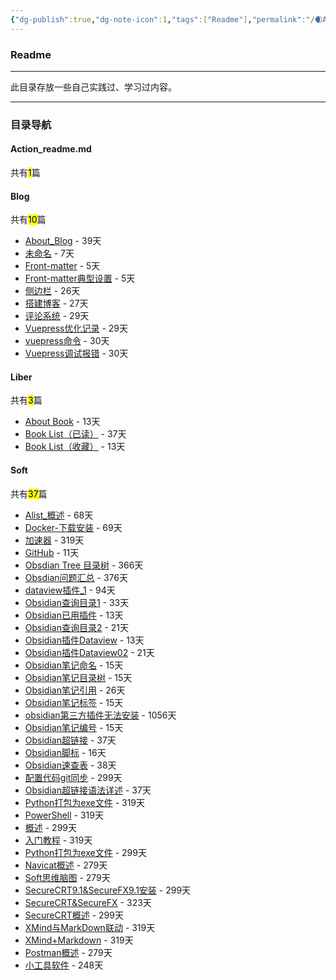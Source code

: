 ```yaml
---
{"dg-publish":true,"dg-note-icon":1,"tags":["Readme"],"permalink":"/🌒Action_行动/Action_readme/","dgPassFrontmatter":true,"noteIcon":1,"created":"2024-08-25T10:55:06.861+08:00","updated":"2024-09-18T23:06:20.050+08:00"}
---
```


### Readme
*** 
此目录存放一些自己实践过、学习过内容。
***
### 目录导航
<p><span><h4 data-heading="Action_readme.md" dir="auto">Action_readme.md</h4></span></p><p><span>共有<mark>1</mark>篇</span></p><div><ul class="dataview list-view-ul"></ul></div><p><span><h4 data-heading="Blog" dir="auto">Blog</h4></span></p><p><span>共有<mark>10</mark>篇</span></p><div><ul class="dataview list-view-ul"><li><span><a data-tooltip-position="top" aria-label="🌒Action_行动/Blog/About_Blog.md" data-href="🌒Action_行动/Blog/About_Blog.md" href="🌒Action_行动/Blog/About_Blog.md" class="internal-link" target="_blank" rel="noopener">About_Blog</a> - 39天</span></li><li><span><a data-tooltip-position="top" aria-label="🌒Action_行动/Blog/Hexo/未命名.md" data-href="🌒Action_行动/Blog/Hexo/未命名.md" href="🌒Action_行动/Blog/Hexo/未命名.md" class="internal-link" target="_blank" rel="noopener">未命名</a> - 7天</span></li><li><span><a data-tooltip-position="top" aria-label="🌒Action_行动/Blog/Butterfly/Front-matter.md" data-href="🌒Action_行动/Blog/Butterfly/Front-matter.md" href="🌒Action_行动/Blog/Butterfly/Front-matter.md" class="internal-link" target="_blank" rel="noopener">Front-matter</a> - 5天</span></li><li><span><a data-tooltip-position="top" aria-label="🌒Action_行动/Blog/Butterfly/Front-matter典型设置.md" data-href="🌒Action_行动/Blog/Butterfly/Front-matter典型设置.md" href="🌒Action_行动/Blog/Butterfly/Front-matter典型设置.md" class="internal-link" target="_blank" rel="noopener">Front-matter典型设置</a> - 5天</span></li><li><span><a data-tooltip-position="top" aria-label="🌒Action_行动/Blog/Digitalgarden/侧边栏.md" data-href="🌒Action_行动/Blog/Digitalgarden/侧边栏.md" href="🌒Action_行动/Blog/Digitalgarden/侧边栏.md" class="internal-link" target="_blank" rel="noopener">侧边栏</a> - 26天</span></li><li><span><a data-tooltip-position="top" aria-label="🌒Action_行动/Blog/Digitalgarden/搭建博客.md" data-href="🌒Action_行动/Blog/Digitalgarden/搭建博客.md" href="🌒Action_行动/Blog/Digitalgarden/搭建博客.md" class="internal-link" target="_blank" rel="noopener">搭建博客</a> - 27天</span></li><li><span><a data-tooltip-position="top" aria-label="🌒Action_行动/Blog/Digitalgarden/评论系统.md" data-href="🌒Action_行动/Blog/Digitalgarden/评论系统.md" href="🌒Action_行动/Blog/Digitalgarden/评论系统.md" class="internal-link" target="_blank" rel="noopener">评论系统</a> - 29天</span></li><li><span><a data-tooltip-position="top" aria-label="🌒Action_行动/Blog/Vuepress/Vuepress优化记录.md" data-href="🌒Action_行动/Blog/Vuepress/Vuepress优化记录.md" href="🌒Action_行动/Blog/Vuepress/Vuepress优化记录.md" class="internal-link" target="_blank" rel="noopener">Vuepress优化记录</a> - 29天</span></li><li><span><a data-tooltip-position="top" aria-label="🌒Action_行动/Blog/Vuepress/vuepress命令.md" data-href="🌒Action_行动/Blog/Vuepress/vuepress命令.md" href="🌒Action_行动/Blog/Vuepress/vuepress命令.md" class="internal-link" target="_blank" rel="noopener">vuepress命令</a> - 30天</span></li><li><span><a data-tooltip-position="top" aria-label="🌒Action_行动/Blog/Vuepress/Vuepress调试报错.md" data-href="🌒Action_行动/Blog/Vuepress/Vuepress调试报错.md" href="🌒Action_行动/Blog/Vuepress/Vuepress调试报错.md" class="internal-link" target="_blank" rel="noopener">Vuepress调试报错</a> - 30天</span></li></ul></div><p><span><h4 data-heading="Liber" dir="auto">Liber</h4></span></p><p><span>共有<mark>3</mark>篇</span></p><div><ul class="dataview list-view-ul"><li><span><a data-tooltip-position="top" aria-label="🌒Action_行动/Liber/About Book.md" data-href="🌒Action_行动/Liber/About Book.md" href="🌒Action_行动/Liber/About Book.md" class="internal-link" target="_blank" rel="noopener">About Book</a> - 13天</span></li><li><span><a data-tooltip-position="top" aria-label="🌒Action_行动/Liber/Book List（已读）.md" data-href="🌒Action_行动/Liber/Book List（已读）.md" href="🌒Action_行动/Liber/Book List（已读）.md" class="internal-link" target="_blank" rel="noopener">Book List（已读）</a> - 37天</span></li><li><span><a data-tooltip-position="top" aria-label="🌒Action_行动/Liber/Book List（收藏）.md" data-href="🌒Action_行动/Liber/Book List（收藏）.md" href="🌒Action_行动/Liber/Book List（收藏）.md" class="internal-link" target="_blank" rel="noopener">Book List（收藏）</a> - 13天</span></li></ul></div><p><span><h4 data-heading="Soft" dir="auto">Soft</h4></span></p><p><span>共有<mark>37</mark>篇</span></p><div><ul class="dataview list-view-ul"><li><span><a data-tooltip-position="top" aria-label="🌒Action_行动/Soft/AList/Alist_概述.md" data-href="🌒Action_行动/Soft/AList/Alist_概述.md" href="🌒Action_行动/Soft/AList/Alist_概述.md" class="internal-link" target="_blank" rel="noopener">Alist_概述</a> - 68天</span></li><li><span><a data-tooltip-position="top" aria-label="🌒Action_行动/Soft/Docker/Docker-下载安装.md" data-href="🌒Action_行动/Soft/Docker/Docker-下载安装.md" href="🌒Action_行动/Soft/Docker/Docker-下载安装.md" class="internal-link" target="_blank" rel="noopener">Docker-下载安装</a> - 69天</span></li><li><span><a data-tooltip-position="top" aria-label="🌒Action_行动/Soft/Github/加速器.md" data-href="🌒Action_行动/Soft/Github/加速器.md" href="🌒Action_行动/Soft/Github/加速器.md" class="internal-link" target="_blank" rel="noopener">加速器</a> - 319天</span></li><li><span><a data-tooltip-position="top" aria-label="🌒Action_行动/Soft/Github/GitHub.md" data-href="🌒Action_行动/Soft/Github/GitHub.md" href="🌒Action_行动/Soft/Github/GitHub.md" class="internal-link" target="_blank" rel="noopener">GitHub</a> - 11天</span></li><li><span><a data-tooltip-position="top" aria-label="🌒Action_行动/Soft/Obsidian/Obsdian Tree 目录树.md" data-href="🌒Action_行动/Soft/Obsidian/Obsdian Tree 目录树.md" href="🌒Action_行动/Soft/Obsidian/Obsdian Tree 目录树.md" class="internal-link" target="_blank" rel="noopener">Obsdian Tree 目录树</a> - 366天</span></li><li><span><a data-tooltip-position="top" aria-label="🌒Action_行动/Soft/Obsidian/Obsdian问题汇总.md" data-href="🌒Action_行动/Soft/Obsidian/Obsdian问题汇总.md" href="🌒Action_行动/Soft/Obsidian/Obsdian问题汇总.md" class="internal-link" target="_blank" rel="noopener">Obsdian问题汇总</a> - 376天</span></li><li><span><a data-tooltip-position="top" aria-label="🌒Action_行动/Soft/Obsidian/dataview插件_1.md" data-href="🌒Action_行动/Soft/Obsidian/dataview插件_1.md" href="🌒Action_行动/Soft/Obsidian/dataview插件_1.md" class="internal-link" target="_blank" rel="noopener">dataview插件_1</a> - 94天</span></li><li><span><a data-tooltip-position="top" aria-label="🌒Action_行动/Soft/Obsidian/Obsidian查询目录1.md" data-href="🌒Action_行动/Soft/Obsidian/Obsidian查询目录1.md" href="🌒Action_行动/Soft/Obsidian/Obsidian查询目录1.md" class="internal-link" target="_blank" rel="noopener">Obsidian查询目录1</a> - 33天</span></li><li><span><a data-tooltip-position="top" aria-label="🌒Action_行动/Soft/Obsidian/Obsidian已用插件.md" data-href="🌒Action_行动/Soft/Obsidian/Obsidian已用插件.md" href="🌒Action_行动/Soft/Obsidian/Obsidian已用插件.md" class="internal-link" target="_blank" rel="noopener">Obsidian已用插件</a> - 13天</span></li><li><span><a data-tooltip-position="top" aria-label="🌒Action_行动/Soft/Obsidian/Obsidian查询目录2.md" data-href="🌒Action_行动/Soft/Obsidian/Obsidian查询目录2.md" href="🌒Action_行动/Soft/Obsidian/Obsidian查询目录2.md" class="internal-link" target="_blank" rel="noopener">Obsidian查询目录2</a> - 21天</span></li><li><span><a data-tooltip-position="top" aria-label="🌒Action_行动/Soft/Obsidian/Obsidian插件Dataview.md" data-href="🌒Action_行动/Soft/Obsidian/Obsidian插件Dataview.md" href="🌒Action_行动/Soft/Obsidian/Obsidian插件Dataview.md" class="internal-link" target="_blank" rel="noopener">Obsidian插件Dataview</a> - 13天</span></li><li><span><a data-tooltip-position="top" aria-label="🌒Action_行动/Soft/Obsidian/Obsidian插件Dataview02.md" data-href="🌒Action_行动/Soft/Obsidian/Obsidian插件Dataview02.md" href="🌒Action_行动/Soft/Obsidian/Obsidian插件Dataview02.md" class="internal-link" target="_blank" rel="noopener">Obsidian插件Dataview02</a> - 21天</span></li><li><span><a data-tooltip-position="top" aria-label="🌒Action_行动/Soft/Obsidian/Obsidian笔记命名.md" data-href="🌒Action_行动/Soft/Obsidian/Obsidian笔记命名.md" href="🌒Action_行动/Soft/Obsidian/Obsidian笔记命名.md" class="internal-link" target="_blank" rel="noopener">Obsidian笔记命名</a> - 15天</span></li><li><span><a data-tooltip-position="top" aria-label="🌒Action_行动/Soft/Obsidian/Obsidian笔记目录树.md" data-href="🌒Action_行动/Soft/Obsidian/Obsidian笔记目录树.md" href="🌒Action_行动/Soft/Obsidian/Obsidian笔记目录树.md" class="internal-link" target="_blank" rel="noopener">Obsidian笔记目录树</a> - 15天</span></li><li><span><a data-tooltip-position="top" aria-label="🌒Action_行动/Soft/Obsidian/Obsidian笔记引用.md" data-href="🌒Action_行动/Soft/Obsidian/Obsidian笔记引用.md" href="🌒Action_行动/Soft/Obsidian/Obsidian笔记引用.md" class="internal-link" target="_blank" rel="noopener">Obsidian笔记引用</a> - 26天</span></li><li><span><a data-tooltip-position="top" aria-label="🌒Action_行动/Soft/Obsidian/Obsidian笔记标签.md" data-href="🌒Action_行动/Soft/Obsidian/Obsidian笔记标签.md" href="🌒Action_行动/Soft/Obsidian/Obsidian笔记标签.md" class="internal-link" target="_blank" rel="noopener">Obsidian笔记标签</a> - 15天</span></li><li><span><a data-tooltip-position="top" aria-label="🌒Action_行动/Soft/Obsidian/obsidian第三方插件无法安装.md" data-href="🌒Action_行动/Soft/Obsidian/obsidian第三方插件无法安装.md" href="🌒Action_行动/Soft/Obsidian/obsidian第三方插件无法安装.md" class="internal-link" target="_blank" rel="noopener">obsidian第三方插件无法安装</a> - 1056天</span></li><li><span><a data-tooltip-position="top" aria-label="🌒Action_行动/Soft/Obsidian/Obsidian笔记编号.md" data-href="🌒Action_行动/Soft/Obsidian/Obsidian笔记编号.md" href="🌒Action_行动/Soft/Obsidian/Obsidian笔记编号.md" class="internal-link" target="_blank" rel="noopener">Obsidian笔记编号</a> - 15天</span></li><li><span><a data-tooltip-position="top" aria-label="🌒Action_行动/Soft/Obsidian/Obsidian超链接.md" data-href="🌒Action_行动/Soft/Obsidian/Obsidian超链接.md" href="🌒Action_行动/Soft/Obsidian/Obsidian超链接.md" class="internal-link" target="_blank" rel="noopener">Obsidian超链接</a> - 37天</span></li><li><span><a data-tooltip-position="top" aria-label="🌒Action_行动/Soft/Obsidian/Obsidian脚标.md" data-href="🌒Action_行动/Soft/Obsidian/Obsidian脚标.md" href="🌒Action_行动/Soft/Obsidian/Obsidian脚标.md" class="internal-link" target="_blank" rel="noopener">Obsidian脚标</a> - 16天</span></li><li><span><a data-tooltip-position="top" aria-label="🌒Action_行动/Soft/Obsidian/Obsidian速查表.md" data-href="🌒Action_行动/Soft/Obsidian/Obsidian速查表.md" href="🌒Action_行动/Soft/Obsidian/Obsidian速查表.md" class="internal-link" target="_blank" rel="noopener">Obsidian速查表</a> - 38天</span></li><li><span><a data-tooltip-position="top" aria-label="🌒Action_行动/Soft/Obsidian/配置代码git同步.md" data-href="🌒Action_行动/Soft/Obsidian/配置代码git同步.md" href="🌒Action_行动/Soft/Obsidian/配置代码git同步.md" class="internal-link" target="_blank" rel="noopener">配置代码git同步</a> - 299天</span></li><li><span><a data-tooltip-position="top" aria-label="🌒Action_行动/Soft/Obsidian/Obsidian超链接语法详述.md" data-href="🌒Action_行动/Soft/Obsidian/Obsidian超链接语法详述.md" href="🌒Action_行动/Soft/Obsidian/Obsidian超链接语法详述.md" class="internal-link" target="_blank" rel="noopener">Obsidian超链接语法详述</a> - 37天</span></li><li><span><a data-tooltip-position="top" aria-label="🌒Action_行动/Soft/Python/Python打包为exe文件.md" data-href="🌒Action_行动/Soft/Python/Python打包为exe文件.md" href="🌒Action_行动/Soft/Python/Python打包为exe文件.md" class="internal-link" target="_blank" rel="noopener">Python打包为exe文件</a> - 319天</span></li><li><span><a data-tooltip-position="top" aria-label="🌒Action_行动/Soft/PowerShell/PowerShell.md" data-href="🌒Action_行动/Soft/PowerShell/PowerShell.md" href="🌒Action_行动/Soft/PowerShell/PowerShell.md" class="internal-link" target="_blank" rel="noopener">PowerShell</a> - 319天</span></li><li><span><a data-tooltip-position="top" aria-label="🌒Action_行动/Soft/PowerShell/概述.md" data-href="🌒Action_行动/Soft/PowerShell/概述.md" href="🌒Action_行动/Soft/PowerShell/概述.md" class="internal-link" target="_blank" rel="noopener">概述</a> - 299天</span></li><li><span><a data-tooltip-position="top" aria-label="🌒Action_行动/Soft/PowerShell/入门教程.md" data-href="🌒Action_行动/Soft/PowerShell/入门教程.md" href="🌒Action_行动/Soft/PowerShell/入门教程.md" class="internal-link" target="_blank" rel="noopener">入门教程</a> - 319天</span></li><li><span><a data-tooltip-position="top" aria-label="🌒Action_行动/Soft/PowerShell/Python打包为exe文件.md" data-href="🌒Action_行动/Soft/PowerShell/Python打包为exe文件.md" href="🌒Action_行动/Soft/PowerShell/Python打包为exe文件.md" class="internal-link" target="_blank" rel="noopener">Python打包为exe文件</a> - 299天</span></li><li><span><a data-tooltip-position="top" aria-label="🌒Action_行动/Soft/Navicat/Navicat概述.md" data-href="🌒Action_行动/Soft/Navicat/Navicat概述.md" href="🌒Action_行动/Soft/Navicat/Navicat概述.md" class="internal-link" target="_blank" rel="noopener">Navicat概述</a> - 279天</span></li><li><span><a data-tooltip-position="top" aria-label="🌒Action_行动/Soft/Soft思维脑图.md" data-href="🌒Action_行动/Soft/Soft思维脑图.md" href="🌒Action_行动/Soft/Soft思维脑图.md" class="internal-link" target="_blank" rel="noopener">Soft思维脑图</a> - 279天</span></li><li><span><a data-tooltip-position="top" aria-label="🌒Action_行动/Soft/SecureCRT/SecureCRT9.1&amp;SecureFX9.1安装.md" data-href="🌒Action_行动/Soft/SecureCRT/SecureCRT9.1&amp;SecureFX9.1安装.md" href="🌒Action_行动/Soft/SecureCRT/SecureCRT9.1&amp;SecureFX9.1安装.md" class="internal-link" target="_blank" rel="noopener">SecureCRT9.1&amp;SecureFX9.1安装</a> - 299天</span></li><li><span><a data-tooltip-position="top" aria-label="🌒Action_行动/Soft/SecureCRT/SecureCRT&amp;SecureFX.md" data-href="🌒Action_行动/Soft/SecureCRT/SecureCRT&amp;SecureFX.md" href="🌒Action_行动/Soft/SecureCRT/SecureCRT&amp;SecureFX.md" class="internal-link" target="_blank" rel="noopener">SecureCRT&amp;SecureFX</a> - 323天</span></li><li><span><a data-tooltip-position="top" aria-label="🌒Action_行动/Soft/SecureCRT/SecureCRT概述.md" data-href="🌒Action_行动/Soft/SecureCRT/SecureCRT概述.md" href="🌒Action_行动/Soft/SecureCRT/SecureCRT概述.md" class="internal-link" target="_blank" rel="noopener">SecureCRT概述</a> - 299天</span></li><li><span><a data-tooltip-position="top" aria-label="🌒Action_行动/Soft/XMind/XMind与MarkDown联动.md" data-href="🌒Action_行动/Soft/XMind/XMind与MarkDown联动.md" href="🌒Action_行动/Soft/XMind/XMind与MarkDown联动.md" class="internal-link" target="_blank" rel="noopener">XMind与MarkDown联动</a> - 319天</span></li><li><span><a data-tooltip-position="top" aria-label="🌒Action_行动/Soft/XMind/XMind+Markdown.md" data-href="🌒Action_行动/Soft/XMind/XMind+Markdown.md" href="🌒Action_行动/Soft/XMind/XMind+Markdown.md" class="internal-link" target="_blank" rel="noopener">XMind+Markdown</a> - 319天</span></li><li><span><a data-tooltip-position="top" aria-label="🌒Action_行动/Soft/Postman/Postman概述.md" data-href="🌒Action_行动/Soft/Postman/Postman概述.md" href="🌒Action_行动/Soft/Postman/Postman概述.md" class="internal-link" target="_blank" rel="noopener">Postman概述</a> - 279天</span></li><li><span><a data-tooltip-position="top" aria-label="🌒Action_行动/Soft/工具箱/小工具软件.md" data-href="🌒Action_行动/Soft/工具箱/小工具软件.md" href="🌒Action_行动/Soft/工具箱/小工具软件.md" class="internal-link" target="_blank" rel="noopener">小工具软件</a> - 248天</span></li></ul></div>